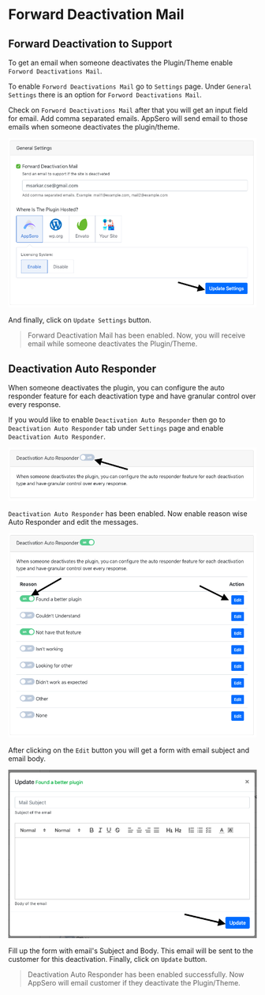 # Forward Deactivation Mail

## Forward Deactivation to Support

To get an email when someone deactivates the Plugin/Theme enable `Forword Deactivations Mail`.

To enable `Forword Deactivations Mail` go to `Settings` page. Under `General Settings` there is an option for `Forword Deactivations Mail`. 

Check on `Forword Deactivations Mail` after that you will get an input field for email. Add comma separated emails. AppSero will send email to those emails when someone deactivates the plugin/theme. 

![Forward Deactivation Mail](../images/settings/forword-deactivation.png)

And finally,     click on `Update Settings` button.

> Forward Deactivation Mail has been enabled. Now, you will receive email while someone deactivates the Plugin/Theme.

## Deactivation Auto Responder 

When someone deactivates the plugin, you can configure the auto responder feature for each deactivation type and have granular control over every response.

If you would like to enable `Deactivation Auto Responder` then go to `Deactivation Auto Responder` tab under `Settings` page and enable `Deactivation Auto Responder`. 
 
![Deactivation Auto Responder](../images/settings/auto-responder-1.png)

`Deactivation Auto Responder` has been enabled. Now enable reason wise Auto Responder and edit the messages. 

![Deactivation Auto Responder](../images/settings/auto-responder-2.png)

After clicking on the `Edit` button you will get a form with email subject and email body. 

![Deactivation Auto Responder](../images/settings/aurto-responder-form.png)

Fill up the form with email's Subject and Body. This email will be sent to the customer for this deactivation. Finally, click on `Update` button.

> Deactivation Auto Responder has been enabled successfully. Now AppSero will email customer if they deactivate the Plugin/Theme. 
